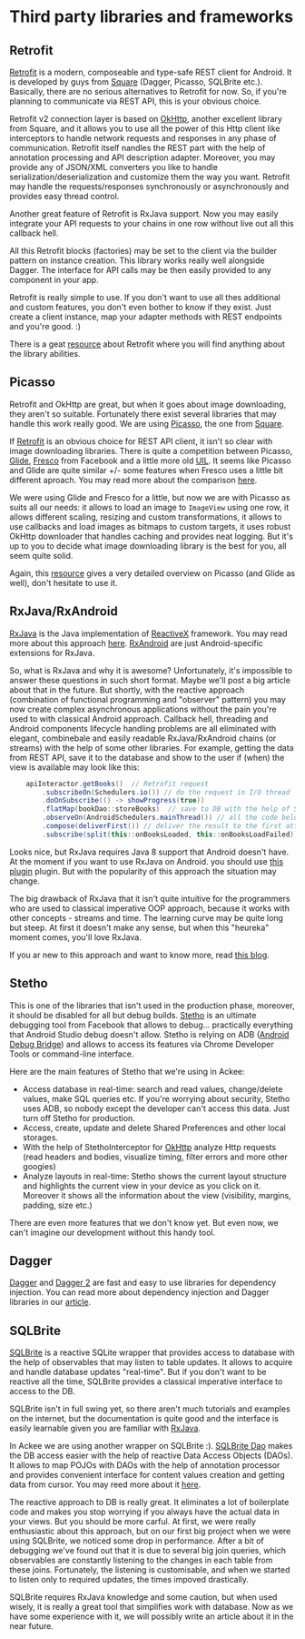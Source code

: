 # Third party libraries and frameworks

## Retrofit

[Retrofit][1] is a modern, composeable and type-safe REST client for Android. It is developed by guys from [Square][2] (Dagger, Picasso, SQLBrite etc.). Basically, there are no serious alternatives to Retrofit for now. So, if you're planning to communicate via REST API, this is your obvious choice.

Retrofit v2 connection layer is based on [OkHttp][3], another excellent library from Square, and it allows you to use all the power of this Http client like interceptors to handle network requests and responses in any phase of communication. Retrofit itself nandles the REST part with the help of annotation processing and API description adapter. Moreover, you may provide any of JSON/XML converters you like to handle serialization/deserialization and customize them the way you want. Retrofit may handle the requests/responses synchronously or asynchronously and provides easy thread control. 

Another great feature of Retrofit is RxJava support. Now you may easily integrate your API requests to your chains in one row without live out all this callback hell.

All this Retrofit blocks (factories) may be set to the client via the builder pattern on instance creation. This library works really well alongside Dagger. The interface for API calls may be then easily provided to any component in your app. 

Retrofit is really simple to use. If you don't want to use all thes additional and custom features, you don't even bother to know if they exist. Just create a client instance, map your adapter methods with REST endpoints and you're good. :)

There is a geat [resource][4] about Retrofit where you will find anything about the library abilities.

## Picasso

Retrofit and OkHttp are great, but when it goes about image downloading, they aren't so suitable. Fortunately there exist several libraries that may handle this work really good. We are using [Picasso][5], the one from [Square][2].

If [Retrofit][1] is an obvious choice for REST API client, it isn't so clear with image downloading libraries. There is quite a competition between Picasso, [Glide][6], [Fresco][7] from Facebook and a little more old [UIL][8]. It seems like Picasso and Glide are quite similar +/- some features when Fresco uses a little bit different aproach. You may read more about the comparison [here][9].

We were using Glide and Fresco for a little, but now we are with Picasso as suits all our needs: it allows to load an image to `ImageView` using one row, it allows different scaling, resizing and custom transformations, it allows to use callbacks and load images as bitmaps to custom targets, it uses robust OkHttp downloader that handles caching and provides neat logging. But it's up to you to decide what image downloading library is the best for you, all seem quite solid.

Again, this [resource][10] gives a very detailed overview on Picasso (and Glide as well), don't hesitate to use it.

## RxJava/RxAndroid

[RxJava][11] is the Java implementation of [ReactiveX][12] framework. You may read more about this approach [here][13]. [RxAndroid][14] are just Android-specific extensions for RxJava.

So, what is RxJava and why it is awesome? Unfortunately, it's impossible to answer these questions in such short format. Maybe we'll post a big article about that in the future. But shortly, with the reactive approach (combination of functional programming and "observer" pattern) you may now create complex asynchronous applications without the pain you're used to with classical Android approach. Callback hell, threading and Android components lifecycle handling problems are all eliminated with elegant, combinebale and easily readable RxJava/RxAndroid chains (or streams) with the help of some other libraries. For example, getting the data from REST API, save it to the database and show to the user if (when) the view is available may look like this:

```java
    apiInteractor.getBooks()  // Retrofit request
        .subscribeOn(Schedulers.io()) // do the request in I/O thread
        .doOnSubscribe(() -> showProgress(true))
        .flatMap(bookDao::storeBooks)  // save to DB with the help of SQLBrite
        .observeOn(AndroidSchedulers.mainThread()) // all the code below will be executed on the main thread
        .compose(deliverFirst()) // deliver the result to the first attached view (Nucleus MVP library)
        .subscribe(split(this::onBooksLoaded, this::onBooksLoadFailed)) // handle success and fail: show books/error to the user, hide progress etc.
```

Looks nice, but RxJava requires Java 8 support that Android doesn't have. At the moment if you want to use RxJava on Android. you should use [this plugin][15] plugin. But with the popularity of this approach the situation may change.

The big drawback of RxJava that it isn't quite intuitive for the programmers who are used to classical imperative OOP approach, because it works with other concepts - streams and time. The learning curve may be quite long but steep. At first it doesn't make any sense, but when this "heureka" moment comes, you'll love RxJava.

If you ar new to this approach and want to know more, read [this blog][16].

## Stetho

This is one of the libraries that isn't used in the production phase, moreover, it should be disabled for all but debug builds. [Stetho][17] is an ultimate debugging tool from Facebook that allows to debug... practically everything that Android Studio debug doesn't allow. Stetho is relying on ADB ([Android Debug Bridge][18]) and allows to access its features via Chrome Developer Tools or command-line interface. 

Here are the main features of Stetho that we're using in Ackee:

- Access database in real-time: search and read values, change/delete values, make SQL queries etc. If you're worrying about security, Stetho uses ADB, so nobody except the developer can't access this data. Just turn off Stetho for production.
- Access, create, update and delete Shared Preferences and other local storages.
- With the help of StethoInterceptor for [OkHttp][3] analyze Http requests (read headers and bodies, visualize timing, filter errors and more other googies)
- Analyze layouts in real-time: Stetho shows the current layout structure and highlights the current view in your device as you click on it. Moreover it shows all the information about the view (visibility, margins, padding, size etc.)

There are even more features that we don't know yet. But even now, we can't imagine our development without this handy tool.

## Dagger

[Dagger][19] and [Dagger 2][20] are fast and easy to use libraries for dependency injection. You can read more about dependency injection and Dagger libraries in our [article][21].

## SQLBrite

[SQLBrite][22] is a reactive SQLite wrapper that provides access to database with the help of observables that may listen to table updates. It allows to acquire and handle database updates "real-time". But if you don't want to be reactive all the time, SQLBrite provides a classical imperative interface to access to the DB.

SQLBrite isn't in full swing yet, so there aren't much tutorials and examples on the internet, but the documentation is quite good and the interface is easily learnable given you are familiar with [RxJava][11]. 

In Ackee we are using another wrapper on SQLBrite :). [SQLBrite Dao][23] makes the DB access easier with the help of reactive Data Access Objects (DAOs). It allows to map POJOs with DAOs with the help of annotation processor and provides convenient interface for content values creation and getting data from cursor. You may reed more about it [here][24].

The reactive approach to DB is really great. It eliminates a lot of boilerplate code and makes you stop worrying if you always have the actual data in your views. But you should be more carful. At first, we were really enthusiastic about this approach, but on our first big project when we were using SQLBrite, we noticed some drop in performance. After a bit of debugging we've found out that it is due to several big join queries, which observables are constantly listening to the changes in each table from these joins. Fortunately, the listening is customisable, and when we started to listen only to required updates, the times impoved drastically.

SQLBrite requires RxJava knowledge and some caution, but when used wisely, it is really a great tool that simplifies work with database. Now as we have some experience with it, we will possibly write an article about it in the near future.

[1]:  https://square.github.io/retrofit/
[2]:  https://square.github.io/
[3]:  https://github.com/square/okhttp
[4]:  https://futurestud.io/tutorials/retrofit-getting-started-and-android-client
[5]:  http://square.github.io/picasso/
[6]:  https://github.com/bumptech/glide
[7]:  https://github.com/facebook/fresco
[8]:  https://github.com/nostra13/Android-Universal-Image-Loader
[9]:  http://stackoverflow.com/questions/29363321/picasso-v-s-imageloader-v-s-fresco-vs-glide
[10]: https://futurestud.io/tutorials/picasso-getting-started-simple-loading
[11]: https://github.com/ReactiveX/RxJava
[12]: http://reactivex.io/
[13]: TODO
[14]: https://github.com/ReactiveX/RxAndroid
[15]: https://github.com/evant/gradle-retrolambda
[16]: http://blog.danlew.net/2014/09/15/grokking-rxjava-part-1/
[17]: http://facebook.github.io/stetho/
[18]: https://developer.android.com/studio/command-line/adb.html
[19]: http://square.github.io/dagger/
[20]: https://google.github.io/dagger/
[21]: https://github.com/AckeeCZ/android-cookbook/blob/master/DependencyInjection.md
[22]: https://github.com/square/sqlbrite
[23]: https://github.com/sockeqwe/sqlbrite-dao
[24]: http://hannesdorfmann.com/android/sqlbrite-dao
